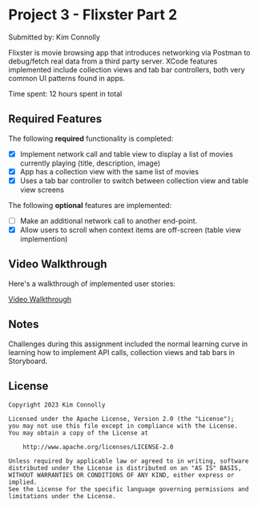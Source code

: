 # Project 3 - Flixster Part 2

Submitted by: Kim Connolly

Flixster is  movie browsing app that introduces networking via Postman to debug/fetch real data from a third party server. XCode features implemented include collection views and tab bar controllers, both very common UI patterns found in apps.

Time spent: 12 hours spent in total

## Required Features

The following **required** functionality is completed:

- [x] Implement network call and table view to display a list of movies currently playing (title, description, image)
- [x] App has a collection view with the same list of movies
- [x] Uses a tab bar controller to switch between collection view and table view screens
 
The following **optional** features are implemented:

- [ ] Make an additional network call to another end-point.	
- [x] Allow users to scroll when context items are off-screen (table view implemention)

## Video Walkthrough

Here's a walkthrough of implemented user stories:

<a href="https://imgur.com/mkqA677">Video Walkthrough</a>

## Notes

Challenges during this assignment included the normal learning curve in learning how to implement API calls, collection views and tab bars in Storyboard.

## License

    Copyright 2023 Kim Connolly

    Licensed under the Apache License, Version 2.0 (the "License");
    you may not use this file except in compliance with the License.
    You may obtain a copy of the License at

        http://www.apache.org/licenses/LICENSE-2.0

    Unless required by applicable law or agreed to in writing, software
    distributed under the License is distributed on an "AS IS" BASIS,
    WITHOUT WARRANTIES OR CONDITIONS OF ANY KIND, either express or implied.
    See the License for the specific language governing permissions and
    limitations under the License.
